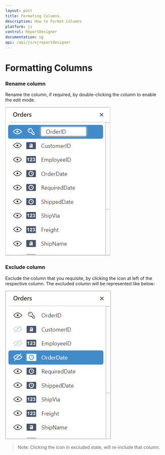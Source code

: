 ```yaml
---
layout: post
title: Formating Columns.
description: How to Format Columns
platform: js
control: ReportDesigner
documentation: ug
api: /api/js/ejreportdesigner
---
```


# Formatting Columns

### Rename column

Rename the column, if required, by double-clicking the column to enable the edit mode.

![](images/Rename-Column.png)

### Exclude column

Exclude the column that you requisite, by clicking the icon at left of the respective column. The excluded column will be represented like below:

![](images/Hide-Column.png)

> Note: Clicking the icon in excluded state, will re-include that column.
